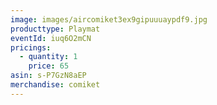 ```yaml
---
image: images/aircomiket3ex9gipuuuaypdf9.jpg
producttype: Playmat
eventId: iuq6O2mCN
pricings:
  - quantity: 1
    price: 65
asin: s-P7GzN8aEP
merchandise: comiket
---
```

